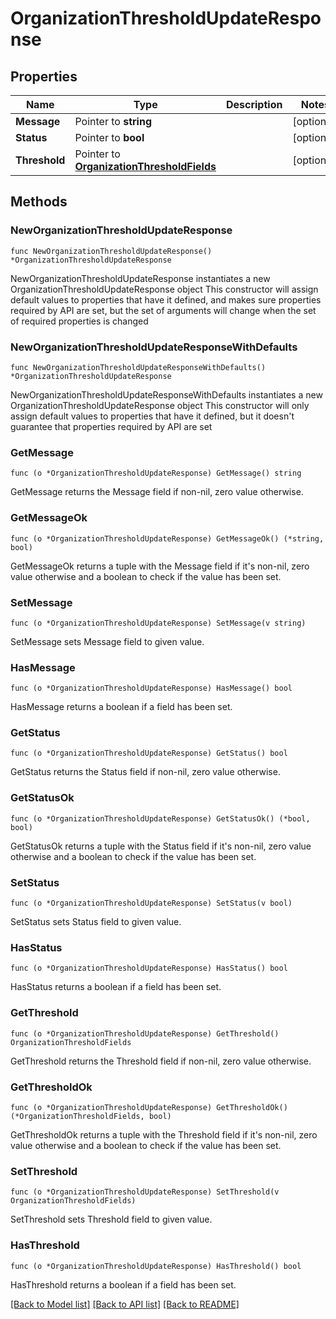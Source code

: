 # OrganizationThresholdUpdateResponse

## Properties

Name | Type | Description | Notes
------------ | ------------- | ------------- | -------------
**Message** | Pointer to **string** |  | [optional] 
**Status** | Pointer to **bool** |  | [optional] 
**Threshold** | Pointer to [**OrganizationThresholdFields**](OrganizationThresholdFields.md) |  | [optional] 

## Methods

### NewOrganizationThresholdUpdateResponse

`func NewOrganizationThresholdUpdateResponse() *OrganizationThresholdUpdateResponse`

NewOrganizationThresholdUpdateResponse instantiates a new OrganizationThresholdUpdateResponse object
This constructor will assign default values to properties that have it defined,
and makes sure properties required by API are set, but the set of arguments
will change when the set of required properties is changed

### NewOrganizationThresholdUpdateResponseWithDefaults

`func NewOrganizationThresholdUpdateResponseWithDefaults() *OrganizationThresholdUpdateResponse`

NewOrganizationThresholdUpdateResponseWithDefaults instantiates a new OrganizationThresholdUpdateResponse object
This constructor will only assign default values to properties that have it defined,
but it doesn't guarantee that properties required by API are set

### GetMessage

`func (o *OrganizationThresholdUpdateResponse) GetMessage() string`

GetMessage returns the Message field if non-nil, zero value otherwise.

### GetMessageOk

`func (o *OrganizationThresholdUpdateResponse) GetMessageOk() (*string, bool)`

GetMessageOk returns a tuple with the Message field if it's non-nil, zero value otherwise
and a boolean to check if the value has been set.

### SetMessage

`func (o *OrganizationThresholdUpdateResponse) SetMessage(v string)`

SetMessage sets Message field to given value.

### HasMessage

`func (o *OrganizationThresholdUpdateResponse) HasMessage() bool`

HasMessage returns a boolean if a field has been set.

### GetStatus

`func (o *OrganizationThresholdUpdateResponse) GetStatus() bool`

GetStatus returns the Status field if non-nil, zero value otherwise.

### GetStatusOk

`func (o *OrganizationThresholdUpdateResponse) GetStatusOk() (*bool, bool)`

GetStatusOk returns a tuple with the Status field if it's non-nil, zero value otherwise
and a boolean to check if the value has been set.

### SetStatus

`func (o *OrganizationThresholdUpdateResponse) SetStatus(v bool)`

SetStatus sets Status field to given value.

### HasStatus

`func (o *OrganizationThresholdUpdateResponse) HasStatus() bool`

HasStatus returns a boolean if a field has been set.

### GetThreshold

`func (o *OrganizationThresholdUpdateResponse) GetThreshold() OrganizationThresholdFields`

GetThreshold returns the Threshold field if non-nil, zero value otherwise.

### GetThresholdOk

`func (o *OrganizationThresholdUpdateResponse) GetThresholdOk() (*OrganizationThresholdFields, bool)`

GetThresholdOk returns a tuple with the Threshold field if it's non-nil, zero value otherwise
and a boolean to check if the value has been set.

### SetThreshold

`func (o *OrganizationThresholdUpdateResponse) SetThreshold(v OrganizationThresholdFields)`

SetThreshold sets Threshold field to given value.

### HasThreshold

`func (o *OrganizationThresholdUpdateResponse) HasThreshold() bool`

HasThreshold returns a boolean if a field has been set.


[[Back to Model list]](../README.md#documentation-for-models) [[Back to API list]](../README.md#documentation-for-api-endpoints) [[Back to README]](../README.md)



